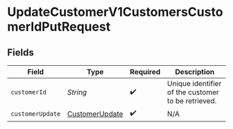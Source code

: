 # UpdateCustomerV1CustomersCustomerIdPutRequest


## Fields

| Field                                                       | Type                                                        | Required                                                    | Description                                                 |
| ----------------------------------------------------------- | ----------------------------------------------------------- | ----------------------------------------------------------- | ----------------------------------------------------------- |
| `customerId`                                                | *String*                                                    | :heavy_check_mark:                                          | Unique identifier of the customer to be retrieved.          |
| `customerUpdate`                                            | [CustomerUpdate](../../models/components/CustomerUpdate.md) | :heavy_check_mark:                                          | N/A                                                         |